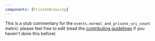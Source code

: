 ```yaml
---
components: [PrivateBrowsing]
---
```


This is a stub commentary for the `events.normal_and_private_uri_count` metric: please feel free to edit (read the
[contributing guidelines](https://github.com/mozilla/glean-annotations/blob/main/CONTRIBUTING.md)
if you haven't done this before)
